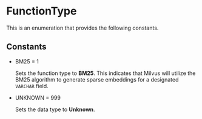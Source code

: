 # FunctionType

This is an enumeration that provides the following constants.

## Constants

-  BM25 = 1

    Sets the function type to **BM25**. This indicates that Milvus will utilize the BM25 algorithm to generate sparse embeddings for a designated `VARCHAR` field.

- UNKNOWN = 999

    Sets the data type to **Unknown**.